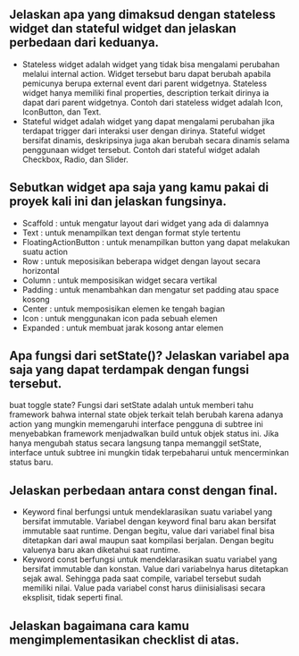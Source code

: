 ## Jelaskan apa yang dimaksud dengan stateless widget dan stateful widget dan jelaskan perbedaan dari keduanya.
- Stateless widget adalah widget yang tidak bisa mengalami perubahan melalui internal action. Widget tersebut baru dapat berubah apabila pemicunya berupa external event dari parent widgetnya. Stateless widget hanya memiliki final properties, description terkait dirinya ia dapat dari parent widgetnya. Contoh dari stateless widget adalah Icon, IconButton, dan Text. 
- Stateful widget adalah widget yang dapat mengalami perubahan jika terdapat trigger dari interaksi user dengan dirinya. Stateful widget bersifat dinamis, deskripsinya juga akan berubah secara dinamis selama penggunaan widget tersebut. Contoh dari stateful widget adalah Checkbox, Radio, dan Slider. 


## Sebutkan widget apa saja yang kamu pakai di proyek kali ini dan jelaskan fungsinya.
- Scaffold : untuk mengatur layout dari widget yang ada di dalamnya
- Text : untuk menampilkan text dengan format style tertentu
- FloatingActionButton : untuk menampilkan button yang dapat melakukan suatu action
- Row : untuk meposisikan beberapa widget dengan layout secara horizontal
- Column : untuk memposisikan widget secara vertikal
- Padding : untuk menambahkan dan mengatur set padding atau space kosong 
- Center : untuk memposisikan elemen ke tengah bagian
- Icon : untuk menggunakan icon pada sebuah elemen
- Expanded : untuk membuat jarak kosong antar elemen 


## Apa fungsi dari setState()? Jelaskan variabel apa saja yang dapat terdampak dengan fungsi tersebut.
buat toggle state?
Fungsi dari setState adalah untuk memberi tahu framework bahwa internal state objek terkait telah berubah karena adanya action yang mungkin memengaruhi interface pengguna di subtree ini menyebabkan framework menjadwalkan build untuk objek status ini. Jika hanya mengubah status secara langsung tanpa memanggil setState, interface untuk subtree ini mungkin tidak terpebaharui untuk mencerminkan status baru. 

## Jelaskan perbedaan antara const dengan final.
- Keyword final berfungsi untuk mendeklarasikan suatu variabel yang bersifat immutable. Variabel dengan keyword final baru akan bersifat immutable saat runtime. Dengan begitu, value dari variabel final bisa ditetapkan dari awal maupun saat kompilasi berjalan. Dengan begitu valuenya baru akan diketahui saat runtime.
- Keyword const berfungsi untuk mendeklarasikan suatu variabel yang bersifat immutable dan konstan. Value dari variabelnya harus ditetapkan sejak awal. Sehingga pada saat compile, variabel tersebut sudah memiliki nilai. Value pada variabel const harus diinisialisasi secara eksplisit, tidak seperti final.

## Jelaskan bagaimana cara kamu mengimplementasikan checklist di atas.

